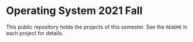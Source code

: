 # Operating System 2021 Fall

This public repository holds the projects of this semester. See the `README`
in each project for details.



